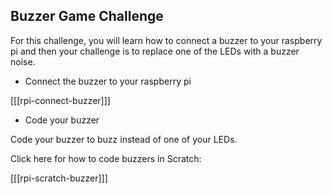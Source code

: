 ## Buzzer Game Challenge

For this challenge, you will learn how to connect a buzzer to your raspberry pi and then your challenge is to replace one of the LEDs with a buzzer noise.

+ Connect the buzzer to your raspberry pi

[[[rpi-connect-buzzer]]]

+ Code your buzzer

Code your buzzer to buzz instead of one of your LEDs.

Click here for how to code buzzers in Scratch:

[[[rpi-scratch-buzzer]]]
